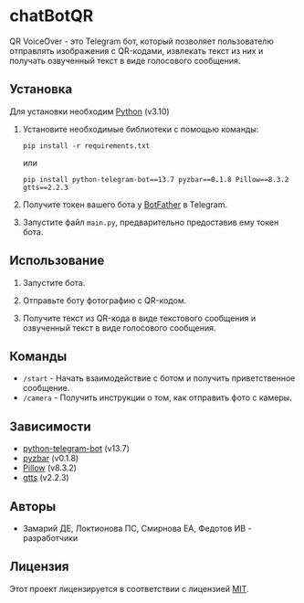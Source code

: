 # chatBotQR


QR VoiceOver - это Telegram бот, который позволяет пользователю отправлять изображения с QR-кодами, извлекать текст из них и получать озвученный текст в виде голосового сообщения.

## Установка
Для установки необходим [Python](https://www.python.org/downloads/release/python-3100/) (v3.10)

1. Установите необходимые библиотеки с помощью команды:

    ```shell
    pip install -r requirements.txt
    ```
   или
   ```shell
   pip install python-telegram-bot==13.7 pyzbar==0.1.8 Pillow==8.3.2 gtts==2.2.3
   ```

2. Получите токен вашего бота у [BotFather](https://t.me/BotFather) в Telegram.

3. Запустите файл `main.py`, предварительно предоставив ему токен бота.

## Использование

1. Запустите бота.

2. Отправьте боту фотографию с QR-кодом.

3. Получите текст из QR-кода в виде текстового сообщения и озвученный текст в виде голосового сообщения.

## Команды

- `/start` - Начать взаимодействие с ботом и получить приветственное сообщение.
- `/camera` - Получить инструкции о том, как отправить фото с камеры.

## Зависимости

- [python-telegram-bot](https://github.com/python-telegram-bot/python-telegram-bot) (v13.7)
- [pyzbar](https://github.com/NaturalHistoryMuseum/pyzbar) (v0.1.8)
- [Pillow](https://github.com/python-pillow/Pillow) (v8.3.2)
- [gtts](https://github.com/pndurette/gTTS) (v2.2.3)

## Авторы

- Замарий ДЕ, Локтионова ПС, Смирнова ЕА, Федотов ИВ  - разработчики

## Лицензия

Этот проект лицензируется в соответствии с лицензией [MIT](https://opensource.org/licenses/MIT).
